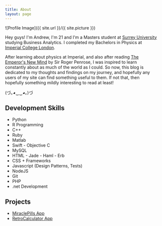 ```yaml
---
title: About
layout: page
---
```

![Profile Image]({{ site.url }}/{{ site.picture }})

<p>Hey guys! I'm Andrew, I'm 21 and I'm a Masters student at <a href = 
"https://www.surrey.ac.uk/business-school">Surrey University</a> studying 
Business Analytics. I completed my Bachelors in Physics at <a href =
"http://www.imperial.ac.uk">Imperial College London</a>.</p>

<p>After learning about physics at Imperial, and also after reading <a href=
"https://www.amazon.co.uk/Emperors-New-Mind-Concerning-Computers/dp/0198784929/
ref=dp_ob_title_bk">The Emperor's New Mind</a> by Sir Roger Penrose, I was inspired
to learn constantly about as much of the world as I could. So now, this blog is
dedicated to my thoughts and findings on my journey, and hopefully any users of my 
site can find something useful to them. If not that, then hopefully something mildly 
interesting to read at least!</p>

<p>(づ｡◕‿‿◕｡)づ</p>

<h2>Development Skills</h2>

<ul class="skill-list">
	<li>Python</li>
	<li>R Programming</li>
	<li>C++</li>
	<li>Ruby</li>
	<li>Matlab</li>
	<li>Swift - Objective C</li>
	<li>MySQL</li>
	<li>HTML - Jade - Haml - Erb</li>
	<li>CSS + Frameworks</li>
	<li>Javascript (Design Patterns, Tests)</li>
	<li>NodeJS</li>
	<li>Git</li>
	<li>PHP</li>
	<li>.net Development</li>
</ul>

<h2>Projects</h2>

<ul>
	<li><a href="https://github.com/milldawg167/MiraclePills">MiraclePills App</a></li>
	<li><a href="https://github.com/milldawg167/RetroCalculator">RetroCalculator App</a></li>
</ul>
